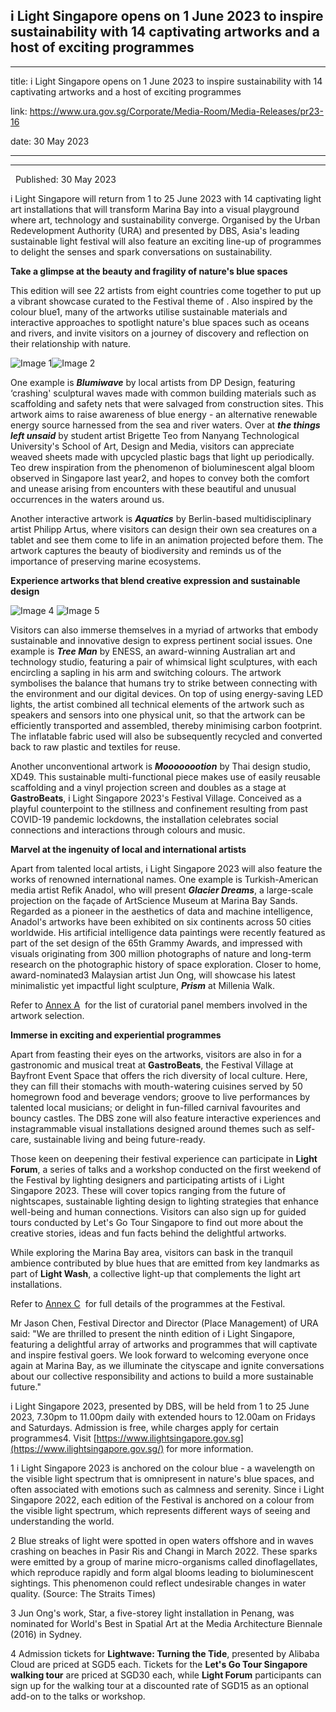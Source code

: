## i Light Singapore opens on 1 June 2023 to inspire sustainability with 14 captivating artworks and a host of exciting programmes
---
title: i Light Singapore opens on 1 June 2023 to inspire sustainability with 14 captivating artworks and a host of exciting programmes

link: https://www.ura.gov.sg/Corporate/Media-Room/Media-Releases/pr23-16

date: 30 May 2023

---

-------------------------------------------------------------------------------------------------------------------------------

  

  Published: 30 May 2023

i Light Singapore will return from 1 to 25 June 2023 with 14 captivating light art installations that will transform Marina Bay into a visual playground where art, technology and sustainability converge. Organised by the Urban Redevelopment Authority (URA) and presented by DBS, Asia's leading sustainable light festival will also feature an exciting line-up of programmes to delight the senses and spark conversations on sustainability.

**Take a glimpse at the beauty and fragility of nature's blue spaces**

This edition will see 22 artists from eight countries come together to put up a vibrant showcase curated to the Festival theme of . Also inspired by the colour blue1, many of the artworks utilise sustainable materials and interactive approaches to spotlight nature's blue spaces such as oceans and rivers, and invite visitors on a journey of discovery and reflection on their relationship with nature.

![Image 1](https://www.ura.gov.sg/-/media/Corporate/Media-Room/2023/May/pr23-16img1.jpg)![Image 2](https://www.ura.gov.sg/-/media/Corporate/Media-Room/2023/May/pr23-16img2.jpg?h=170&w=282)  


One example is **_Blumiwave_** by local artists from DP Design, featuring ‘crashing' sculptural waves made with common building materials such as scaffolding and safety nets that were salvaged from construction sites. This artwork aims to raise awareness of blue energy - an alternative renewable energy source harnessed from the sea and river waters. Over at **_the things left unsaid_** by student artist Brigette Teo from Nanyang Technological University's School of Art, Design and Media, visitors can appreciate weaved sheets made with upcycled plastic bags that light up periodically. Teo drew inspiration from the phenomenon of bioluminescent algal bloom observed in Singapore last year2, and hopes to convey both the comfort and unease arising from encounters with these beautiful and unusual occurrences in the waters around us.

Another interactive artwork is **_Aquatics_** by Berlin-based multidisciplinary artist Philipp Artus, where visitors can design their own sea creatures on a tablet and see them come to life in an animation projected before them. The artwork captures the beauty of biodiversity and reminds us of the importance of preserving marine ecosystems.

  


**Experience artworks that blend creative expression and sustainable design**

![Image 4](https://www.ura.gov.sg/-/media/Corporate/Media-Room/2023/May/pr23-16img4.jpg?h=159&w=283) ![Image 5](https://www.ura.gov.sg/-/media/Corporate/Media-Room/2023/May/pr23-16img5.jpg?h=159&w=282)  
  
  
Visitors can also immerse themselves in a myriad of artworks that embody sustainable and innovative design to express pertinent social issues. One example is **_Tree Man_** by ENESS, an award-winning Australian art and technology studio, featuring a pair of whimsical light sculptures, with each encircling a sapling in his arm and switching colours. The artwork symbolises the balance that humans try to strike between connecting with the environment and our digital devices. On top of using energy-saving LED lights, the artist combined all technical elements of the artwork such as speakers and sensors into one physical unit, so that the artwork can be efficiently transported and assembled, thereby minimising carbon footprint. The inflatable fabric used will also be subsequently recycled and converted back to raw plastic and textiles for reuse.  
  
Another unconventional artwork is **_Moooooootion_** by Thai design studio, XD49. This sustainable multi-functional piece makes use of easily reusable scaffolding and a vinyl projection screen and doubles as a stage at **GastroBeats**, i Light Singapore 2023's Festival Village. Conceived as a playful counterpoint to the stillness and confinement resulting from past COVID-19 pandemic lockdowns, the installation celebrates social connections and interactions through colours and music.  
  
**Marvel at the ingenuity of local and international artists**   
  
Apart from talented local artists, i Light Singapore 2023 will also feature the works of renowned international names. One example is Turkish-American media artist Refik Anadol, who will present **_Glacier Dreams_**, a large-scale projection on the façade of ArtScience Museum at Marina Bay Sands. Regarded as a pioneer in the aesthetics of data and machine intelligence, Anadol's artworks have been exhibited on six continents across 50 cities worldwide. His artificial intelligence data paintings were recently featured as part of the set design of the 65th Grammy Awards, and impressed with visuals originating from 300 million photographs of nature and long-term research on the photographic history of space exploration. Closer to home, award-nominated3 Malaysian artist Jun Ong, will showcase his latest minimalistic yet impactful light sculpture, **_Prism_** at Millenia Walk.   
  
Refer to [Annex A](https://www.ura.gov.sg/-/media/Corporate/Media-Room/2023/May/pr23-16a_v1.pdf)  for the list of curatorial panel members involved in the artwork selection.   
  
**Immerse in exciting and experiential programmes**

Apart from feasting their eyes on the artworks, visitors are also in for a gastronomic and musical treat at **GastroBeats**, the Festival Village at Bayfront Event Space that offers the rich diversity of local culture. Here, they can fill their stomachs with mouth-watering cuisines served by 50 homegrown food and beverage vendors; groove to live performances by talented local musicians; or delight in fun-filled carnival favourites and bouncy castles. The DBS zone will also feature interactive experiences and instagrammable visual installations designed around themes such as self-care, sustainable living and being future-ready.  
  
Those keen on deepening their festival experience can participate in **Light Forum**, a series of talks and a workshop conducted on the first weekend of the Festival by lighting designers and participating artists of i Light Singapore 2023. These will cover topics ranging from the future of nightscapes, sustainable lighting design to lighting strategies that enhance well-being and human connections. Visitors can also sign up for guided tours conducted by Let's Go Tour Singapore to find out more about the creative stories, ideas and fun facts behind the delightful artworks.  
  
While exploring the Marina Bay area, visitors can bask in the tranquil ambience contributed by blue hues that are emitted from key landmarks as part of **Light Wash**, a collective light-up that complements the light art installations.   
  
Refer to [Annex C](https://www.ura.gov.sg/-/media/Corporate/Media-Room/2023/May/pr23-16c_v1.pdf)  for full details of the programmes at the Festival.   
  
Mr Jason Chen, Festival Director and Director (Place Management) of URA said: "We are thrilled to present the ninth edition of i Light Singapore, featuring a delightful array of artworks and programmes that will captivate and inspire festival goers. We look forward to welcoming everyone once again at Marina Bay, as we illuminate the cityscape and ignite conversations about our collective responsibility and actions to build a more sustainable future."  
  
i Light Singapore 2023, presented by DBS, will be held from 1 to 25 June 2023, 7.30pm to 11.00pm daily with extended hours to 12.00am on Fridays and Saturdays. Admission is free, while charges apply for certain programmes4. Visit [https://www.ilightsingapore.gov.sg](https://www.ilightsingapore.gov.sg/) for more information.



1 i Light Singapore 2023 is anchored on the colour blue - a wavelength on the visible light spectrum that is omnipresent in nature's blue spaces, and often associated with emotions such as calmness and serenity. Since i Light Singapore 2022, each edition of the Festival is anchored on a colour from the visible light spectrum, which represents different ways of seeing and understanding the world.  
  
2 Blue streaks of light were spotted in open waters offshore and in waves crashing on beaches in Pasir Ris and Changi in March 2022. These sparks were emitted by a group of marine micro-organisms called dinoflagellates, which reproduce rapidly and form algal blooms leading to bioluminescent sightings. This phenomenon could reflect undesirable changes in water quality. (Source: The Straits Times)   
  
3 Jun Ong's work, Star, a five-storey light installation in Penang, was nominated for World's Best in Spatial Art at the Media Architecture Biennale (2016) in Sydney.  
  
4 Admission tickets for **Lightwave: Turning the Tide**, presented by Alibaba Cloud are priced at SGD5 each. Tickets for the **Let's Go Tour Singapore walking tour** are priced at SGD30 each, while **Light Forum** participants can sign up for the walking tour at a discounted rate of SGD15 as an optional add-on to the talks or workshop.